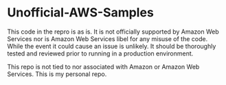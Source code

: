 # Unofficial-AWS-Samples

This code in the repro is as is. It is not officially supported by Amazon Web Services nor is Amazon Web Services libel for any misuse of the code. While the event it could cause an issue is unlikely. It should be thoroughly tested and reviewed prior to running in a production environment.

This repo is not tied to nor associated with Amazon or Amazon Web Services. This is my personal repo.
